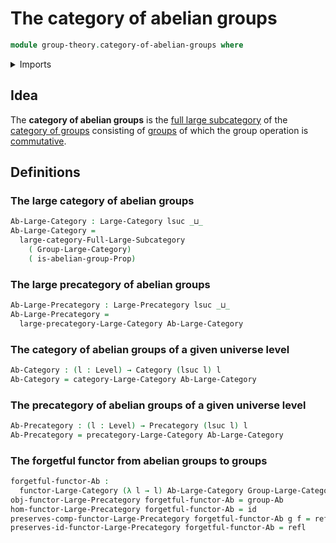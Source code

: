 # The category of abelian groups

```agda
module group-theory.category-of-abelian-groups where
```

<details><summary>Imports</summary>

```agda
open import category-theory.categories
open import category-theory.functors-large-categories
open import category-theory.functors-large-precategories
open import category-theory.full-large-subcategories
open import category-theory.large-categories
open import category-theory.large-precategories
open import category-theory.precategories

open import foundation.function-types
open import foundation.identity-types
open import foundation.universe-levels

open import group-theory.abelian-groups
open import group-theory.category-of-groups
```

</details>

## Idea

The **category of abelian groups** is the
[full large subcategory](category-theory.full-large-subcategories.md) of the
[category of groups](group-theory.category-of-groups.md) consisting of
[groups](group-theory.groups.md) of which the group operation is
[commutative](group-theory.abelian-groups.md).

## Definitions

### The large category of abelian groups

```agda
Ab-Large-Category : Large-Category lsuc _⊔_
Ab-Large-Category =
  large-category-Full-Large-Subcategory
    ( Group-Large-Category)
    ( is-abelian-group-Prop)
```

### The large precategory of abelian groups

```agda
Ab-Large-Precategory : Large-Precategory lsuc _⊔_
Ab-Large-Precategory =
  large-precategory-Large-Category Ab-Large-Category
```

### The category of abelian groups of a given universe level

```agda
Ab-Category : (l : Level) → Category (lsuc l) l
Ab-Category = category-Large-Category Ab-Large-Category
```

### The precategory of abelian groups of a given universe level

```agda
Ab-Precategory : (l : Level) → Precategory (lsuc l) l
Ab-Precategory = precategory-Large-Category Ab-Large-Category
```

### The forgetful functor from abelian groups to groups

```agda
forgetful-functor-Ab :
  functor-Large-Category (λ l → l) Ab-Large-Category Group-Large-Category
obj-functor-Large-Precategory forgetful-functor-Ab = group-Ab
hom-functor-Large-Precategory forgetful-functor-Ab = id
preserves-comp-functor-Large-Precategory forgetful-functor-Ab g f = refl
preserves-id-functor-Large-Precategory forgetful-functor-Ab = refl
```

